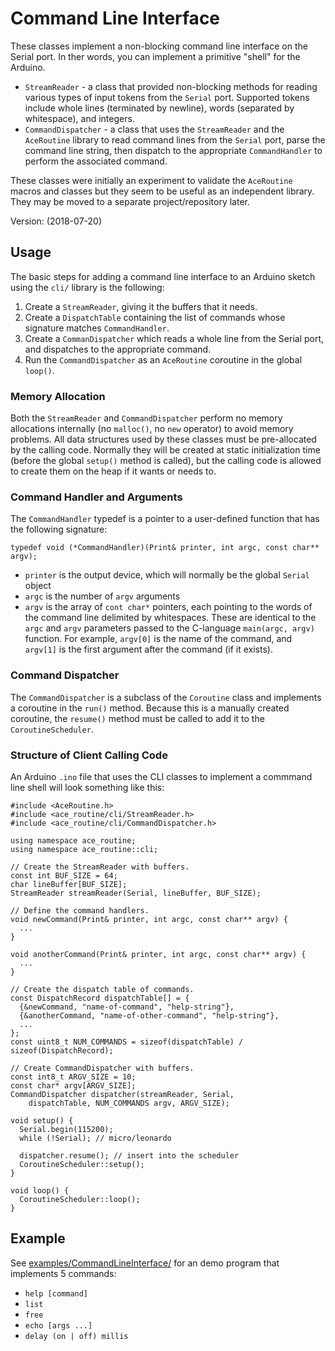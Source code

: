 # Command Line Interface

These classes implement a non-blocking command line interface on the Serial
port. In ther words, you can implement a primitive "shell" for the Arduino.

* `StreamReader` - a class that provided non-blocking methods for
  reading various types of input tokens from the `Serial` port. Supported tokens
  include whole lines (terminated by newline), words (separated by whitespace),
  and integers.
* `CommandDispatcher` - a class that uses the `StreamReader` and
  the `AceRoutine` library to read command lines from the `Serial` port, parse
  the command line string, then dispatch to the appropriate `CommandHandler` to
  perform the associated command.

These classes were initially an experiment to validate the `AceRoutine` macros
and classes but they seem to be useful as an independent library. They may be
moved to a separate project/repository later.

Version: (2018-07-20)

## Usage

The basic steps for adding a command line interface to an Arduino sketch
using the `cli/` library is the following:

1. Create a `StreamReader`, giving it the buffers that it needs.
1. Create a `DispatchTable` containing the list of commands whose signature
   matches `CommandHandler`.
1. Create a `CommanDispatcher` which reads a whole line from the Serial port,
   and dispatches to the appropriate command.
1. Run the `CommandDispatcher` as an `AceRoutine` coroutine in the global
   `loop()`.

### Memory Allocation

Both the `StreamReader` and `CommandDispatcher` perform no memory allocations
internally (no `malloc()`, no `new` operator) to avoid memory problems. All
data structures used by these classes must be pre-allocated by the calling code.
Normally they will be created at static initialization time (before the global
`setup()` method is called), but the calling code is allowed to create them on
the heap if it wants or needs to.

### Command Handler and Arguments

The `CommandHandler` typedef is a pointer to a user-defined function that has
the following signature:
```
typedef void (*CommandHandler)(Print& printer, int argc, const char** argv);
```

* `printer` is the output device, which will normally be the global `Serial`
  object
* `argc` is the number of `argv` arguments
* `argv` is the array of `cont char*` pointers, each pointing to the words
  of the command line delimited by whitespaces. These are identical to
  the `argc` and `argv` parameters passed to the C-language `main(argc, argv)`
  function. For example, `argv[0]` is the name of the command, and `argv[1]`
  is the first argument after the command (if it exists).

### Command Dispatcher

The `CommandDispatcher` is a subclass of the `Coroutine` class and implements a
coroutine in the `run()` method. Because this is a manually created coroutine,
the `resume()` method must be called to add it to the `CoroutineScheduler`.

### Structure of Client Calling Code

An Arduino `.ino` file that uses the CLI classes to implement a commmand line
shell will look something like this:

```
#include <AceRoutine.h>
#include <ace_routine/cli/StreamReader.h>
#include <ace_routine/cli/CommandDispatcher.h>

using namespace ace_routine;
using namespace ace_routine::cli;

// Create the StreamReader with buffers.
const int BUF_SIZE = 64;
char lineBuffer[BUF_SIZE];
StreamReader streamReader(Serial, lineBuffer, BUF_SIZE);

// Define the command handlers.
void newCommand(Print& printer, int argc, const char** argv) {
  ...
}

void anotherCommand(Print& printer, int argc, const char** argv) {
  ...
}

// Create the dispatch table of commands.
const DispatchRecord dispatchTable[] = {
  {&newCommand, "name-of-command", "help-string"},
  {&anotherCommand, "name-of-other-command", "help-string"},
  ...
};
const uint8_t NUM_COMMANDS = sizeof(dispatchTable) / sizeof(DispatchRecord);

// Create CommandDispatcher with buffers.
const int8_t ARGV_SIZE = 10;
const char* argv[ARGV_SIZE];
CommandDispatcher dispatcher(streamReader, Serial,
    dispatchTable, NUM_COMMANDS argv, ARGV_SIZE);

void setup() {
  Serial.begin(115200);
  while (!Serial); // micro/leonardo

  dispatcher.resume(); // insert into the scheduler
  CoroutineScheduler::setup();
}

void loop() {
  CoroutineScheduler::loop();
}
```

## Example

See [examples/CommandLineInterface/](../../../examples/CommandLineInterface/)
for an demo program that implements 5 commands:

* `help [command]`
* `list`
* `free`
* `echo [args ...]`
* `delay (on | off) millis`
